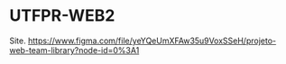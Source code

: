 # UTFPR-WEB2
Site.
https://www.figma.com/file/yeYQeUmXFAw35u9VoxSSeH/projeto-web-team-library?node-id=0%3A1
